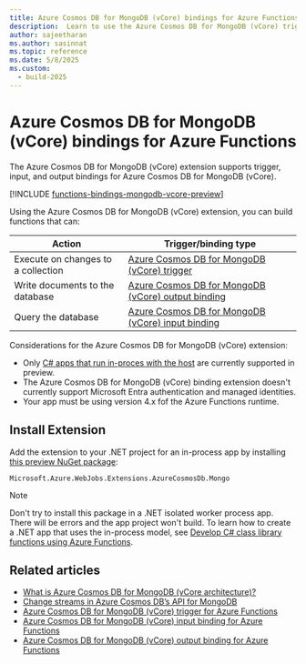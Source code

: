 ```yaml
---
title: Azure Cosmos DB for MongoDB (vCore) bindings for Azure Functions
description:  Learn to use the Azure Cosmos DB for MongoDB (vCore) trigger in Azure Functions.
author: sajeetharan
ms.author: sasinnat
ms.topic: reference
ms.date: 5/8/2025
ms.custom: 
  - build-2025
---
```


# Azure Cosmos DB for MongoDB (vCore) bindings for Azure Functions

The Azure Cosmos DB for MongoDB (vCore) extension supports trigger, input, and output bindings for Azure Cosmos DB for MongoDB (vCore). 

[!INCLUDE [functions-bindings-mongodb-vcore-preview](../../includes/functions-bindings-mongodb-vcore-preview.md)]

Using the Azure Cosmos DB for MongoDB (vCore) extension, you can build functions that can:

| Action  | Trigger/binding type |
|---------|-----------|
| Execute on changes to a collection | [Azure Cosmos DB for MongoDB (vCore) trigger](functions-bindings-mongodb-vcore-trigger.md) |
| Write documents to the database | [Azure Cosmos DB for MongoDB (vCore) output binding](functions-bindings-mongodb-vcore-output.md)| 
| Query the database | [Azure Cosmos DB for MongoDB (vCore) input binding](functions-bindings-mongodb-vcore-input.md) |

Considerations for the Azure Cosmos DB for MongoDB (vCore) extension:
+ Only [C# apps that run in-proces with the host](./functions-dotnet-class-library.md) are currently supported in preview.
+ The Azure Cosmos DB for MongoDB (vCore) binding extension doesn't currently support Microsoft Entra authentication and managed identities. 
+ Your app must be using version 4.x fof the Azure Functions runtime.

## Install Extension 

Add the extension to your .NET project for an in-process app by installing [this preview NuGet package](https://www.nuget.org/packages/Microsoft.Azure.WebJobs.Extensions.AzureCosmosDb.Mongo/1.1.0-preview):

`Microsoft.Azure.WebJobs.Extensions.AzureCosmosDb.Mongo`

>[!NOTE]  
>Don't try to install this package in a .NET isolated worker process app. There will be errors and the app project won't build. To learn how to create a .NET app that uses the in-process model, see [Develop C# class library functions using Azure Functions](functions-dotnet-class-library.md#develop-c-class-library-functions-using-azure-functions). 

## Related articles
 
- [What is Azure Cosmos DB for MongoDB (vCore architecture)?](/azure/cosmos-db/mongodb/vcore/introduction.md)
- [Change streams in Azure Cosmos DB’s API for MongoDB](/azure/cosmos-db/mongodb/change-streams)
- [Azure Cosmos DB for MongoDB (vCore) trigger for Azure Functions](functions-bindings-mongodb-vcore-trigger.md)
- [Azure Cosmos DB for MongoDB (vCore) input binding for Azure Functions](functions-bindings-mongodb-vcore-input.md)
- [Azure Cosmos DB for MongoDB (vCore) output binding for Azure Functions](functions-bindings-mongodb-vcore-output.md)
